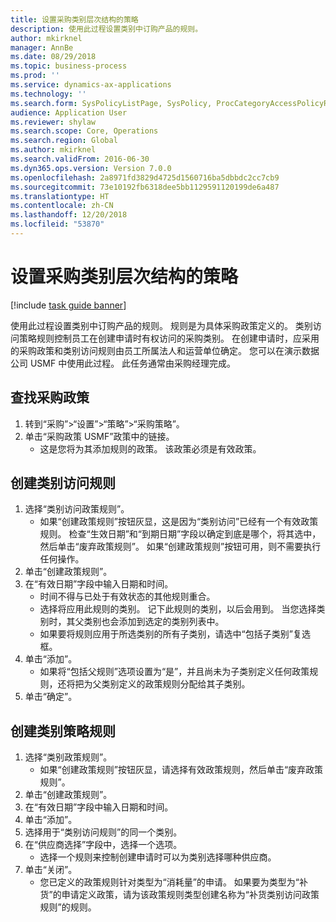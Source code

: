 ```yaml
---
title: 设置采购类别层次结构的策略
description: 使用此过程设置类别中订购产品的规则。
author: mkirknel
manager: AnnBe
ms.date: 08/29/2018
ms.topic: business-process
ms.prod: ''
ms.service: dynamics-ax-applications
ms.technology: ''
ms.search.form: SysPolicyListPage, SysPolicy, ProcCategoryAccessPolicyRule, ProcCategoryPolicyRule, EcoResCategorySingleLookup
audience: Application User
ms.reviewer: shylaw
ms.search.scope: Core, Operations
ms.search.region: Global
ms.author: mkirknel
ms.search.validFrom: 2016-06-30
ms.dyn365.ops.version: Version 7.0.0
ms.openlocfilehash: 2a8971fd3829d4725d1560716ba5dbbdc2cc7cb9
ms.sourcegitcommit: 73e10192fb6318dee5bb1129591120199de6a487
ms.translationtype: HT
ms.contentlocale: zh-CN
ms.lasthandoff: 12/20/2018
ms.locfileid: "53870"
---
```

# <a name="set-up-policies-for-procurement-category-hierarchies"></a>设置采购类别层次结构的策略

[!include [task guide banner](../../includes/task-guide-banner.md)]

使用此过程设置类别中订购产品的规则。 规则是为具体采购政策定义的。 类别访问策略规则控制员工在创建申请时有权访问的采购类别。 在创建申请时，应采用的采购政策和类别访问规则由员工所属法人和运营单位确定。 您可以在演示数据公司 USMF 中使用此过程。 此任务通常由采购经理完成。


## <a name="find-the-procurement-policy"></a>查找采购政策
1. 转到“采购”>“设置”>“策略”>“采购策略”。
2. 单击“采购政策 USMF”政策中的链接。
    * 这是您将为其添加规则的政策。 该政策必须是有效政策。  

## <a name="create-a-category-access-rule"></a>创建类别访问规则
1. 选择“类别访问政策规则”。
    * 如果“创建政策规则”按钮灰显，这是因为“类别访问”已经有一个有效政策规则。 检查“生效日期”和“到期日期”字段以确定到底是哪个，将其选中，然后单击“废弃政策规则”。 如果“创建政策规则”按钮可用，则不需要执行任何操作。  
2. 单击“创建政策规则”。
3. 在“有效日期”字段中输入日期和时间。
    * 时间不得与已处于有效状态的其他规则重合。  
    * 选择将应用此规则的类别。 记下此规则的类别，以后会用到。 当您选择类别时，其父类别也会添加到选定的类别列表中。  
    * 如果要将规则应用于所选类别的所有子类别，请选中“包括子类别”复选框。  
4. 单击“添加”。
    * 如果将“包括父规则”选项设置为“是”，并且尚未为子类别定义任何政策规则，还将把为父类别定义的政策规则分配给其子类别。  
5. 单击“确定”。

## <a name="create-a-category-policy-rule"></a>创建类别策略规则
1. 选择“类别政策规则”。
    * 如果“创建政策规则”按钮灰显，请选择有效政策规则，然后单击“废弃政策规则”。  
2. 单击“创建政策规则”。
3. 在“有效日期”字段中输入日期和时间。
4. 单击“添加”。
5. 选择用于“类别访问规则”的同一个类别。
6. 在“供应商选择”字段中，选择一个选项。
    * 选择一个规则来控制创建申请时可以为类别选择哪种供应商。  
7. 单击“关闭”。
    * 您已定义的政策规则针对类型为“消耗量”的申请。 如果要为类型为“补货”的申请定义政策，请为该政策规则类型创建名称为“补货类别访问政策规则”的规则。  

